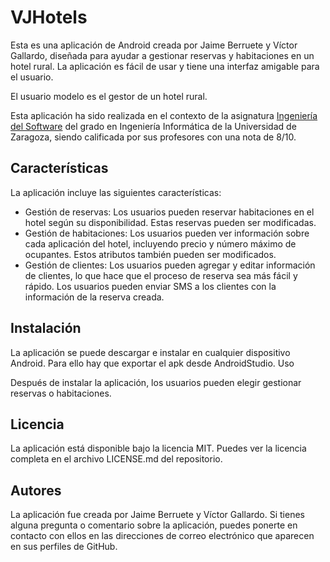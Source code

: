 # VJHotels
Esta es una aplicación de Android creada por Jaime Berruete y Víctor Gallardo, diseñada para ayudar a gestionar reservas y habitaciones en un hotel rural. La aplicación es fácil de usar y tiene una interfaz amigable para el usuario.

El usuario modelo es el gestor de un hotel rural.

Esta aplicación ha sido realizada en el contexto de la asignatura [Ingeniería del Software](https://estudios.unizar.es/estudio/asignatura?anyo_academico=2021&asignatura_id=30222&estudio_id=20210148&centro_id=110&plan_id_nk=439) del grado en Ingeniería Informática de la Universidad de Zaragoza, siendo calificada por sus profesores con una nota de 8/10.

## Características

La aplicación incluye las siguientes características:

- Gestión de reservas: Los usuarios pueden reservar habitaciones en el hotel según su disponibilidad. Estas reservas pueden ser modificadas.
- Gestión de habitaciones: Los usuarios pueden ver información sobre cada aplicación del hotel, incluyendo precio y número máximo de ocupantes. Estos atributos también pueden ser modificados.
- Gestión de clientes: Los usuarios pueden agregar y editar información de clientes, lo que hace que el proceso de reserva sea más fácil y rápido. Los usuarios pueden enviar SMS a los clientes con la información de la reserva creada.

## Instalación

La aplicación se puede descargar e instalar en cualquier dispositivo Android. Para ello hay que exportar el apk desde AndroidStudio.
Uso

Después de instalar la aplicación, los usuarios pueden elegir gestionar reservas o habitaciones.

## Licencia

La aplicación está disponible bajo la licencia MIT. Puedes ver la licencia completa en el archivo LICENSE.md del repositorio.

## Autores

La aplicación fue creada por Jaime Berruete y Víctor Gallardo. Si tienes alguna pregunta o comentario sobre la aplicación, puedes ponerte en contacto con ellos en las direcciones de correo electrónico que aparecen en sus perfiles de GitHub.
